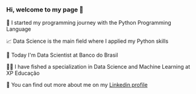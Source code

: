### Hi, welcome to my page :wave:

:rocket: I started my programming journey with the Python Programming Language

:chart_with_upwards_trend: Data Science is the main field where I applied my Python skills

:bank: Today I'm Data Scientist at Banco do Brasil

👨‍🎓 I have fished a specialization in Data Science and Machine Learning at XP Educação 

:man: You can find out more about me on my [Linkedin profile](https://br.linkedin.com/in/marcosrmgalvao)
